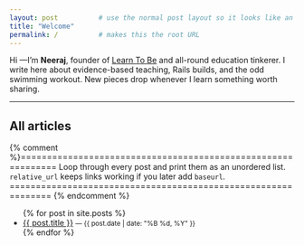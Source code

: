 ```yaml
---
layout: post          # use the normal post layout so it looks like an article
title: "Welcome"
permalink: /          # makes this the root URL
---
```


Hi —I’m **Neeraj**, founder of [Learn To Be](https://www.learntobe.org) and all-round
education tinkerer. I write here about evidence-based teaching, Rails builds,
and the odd swimming workout. New pieces drop whenever I learn something worth
sharing.

---

## All articles

{% comment %}=============================================================
  Loop through every post and print them as an unordered list.
  `relative_url` keeps links working if you later add `baseurl`.
 ============================================================== {% endcomment %}

<ul>
  {% for post in site.posts %}
    <li>
      <a href="{{ post.url | relative_url }}">{{ post.title }}</a>
      <small>— {{ post.date | date: "%B %d, %Y" }}</small>
    </li>
  {% endfor %}
</ul>